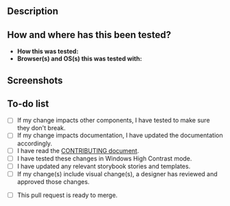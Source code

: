 <!-- Summarize your changes in the Title field -->

## Description
<!--
  Note: Before sending a pull request, make sure there's an issue for what you're changing
   - Search for issues: https://github.com/adobe/spectrum-css/issues
   - If there's no issue, file it: https://github.com/adobe/spectrum-css/issues/new/choose
-->
<!-- Describe what you changed and link to the relevant issue(s) (e.g., #000) -->


## How and where has this been tested?
 - **How this was tested:** <!-- Using steps in issue #000 -->
 - **Browser(s) and OS(s) this was tested with:** <!-- Chrome 75.0.3770.142 on Win 10 -->

## Screenshots
<!-- If applicable, add screenshots to show what you changed -->


## To-do list
<!-- Put an "x" to indicate you've done each of the following -->
- [ ] If my change impacts other components, I have tested to make sure they don't break.
- [ ] If my change impacts documentation, I have updated the documentation accordingly.
- [ ] I have read the [CONTRIBUTING document](/.github/CONTRIBUTING.md).
- [ ] I have tested these changes in Windows High Contrast mode.
- [ ] I have updated any relevant storybook stories and templates. 
- [ ] If my change(s) include visual change(s), a designer has reviewed and approved those changes.
<!-- If this pull request isn't ready, add any remaining tasks here -->
- [ ] This pull request is ready to merge.

